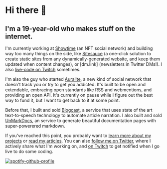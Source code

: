 # Hi there 👋

## I'm a 19-year-old who makes stuff on the internet.

I'm currently working at [Showtime](https://tryshowtime.com) (an NFT social network) and building way too many things on the side, like [Sitesauce](https://sitesauce.app) (a one-click solution to create static sites from any dynamically-generated website, and keep them updated when content changes), or [dm.link] (newsletters in Twitter DMs!). I also [live-code on Twitch](https://twitch.tv/m1guelpf) sometimes.

I'm also the guy who started [Auralite](https://auralite.io), a new kind of social network that doesn't track you or try to get you addicted. It's built to be open and extendable, embracing open standards like RSS and webmentions, and providing an open API. It's currently on pause while I figure out the best way to fund it, but I want to get back to it at some point.

Before that, I built and sold [Blogcast](https://blogcast.host), a service that uses state of the art text-to-speech technology to automate article narration. I also built and sold [UnMarkDocs](https://unmarkdocs.co), an service to generate beautiful documentation pages with super-powerered markdown.

If you've reached this point, you probably want to [learn more about my projects](https://miguelpiedrafita.com/projects) or [read my articles](https://miguelpiedrafita.com/articles). You can also [follow me on Twitter](https://twitter.com/m1guelpf), where I actively share what I'm working on, and [on Twitch](https://twitch.tv/m1guelpf) to get notified when I go live to do some coding.

[![spotify-github-profile](https://spotify-github-profile.vercel.app/api/view?uid=jxd9gp9sg4ha6owy232p63znr&cover_image=false)](https://spotify-github-profile.vercel.app/api/view?uid=jxd9gp9sg4ha6owy232p63znr&redirect=true)
